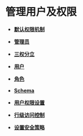 # 管理用户及权限<a name="ZH-CN_TOPIC_0246507957"></a>

-   **[默认权限机制](默认权限机制.md)**  

-   **[管理员](管理员.md)**  

-   **[三权分立](三权分立.md)**  

-   **[用户](用户.md)**  

-   **[角色](角色.md)**  

-   **[Schema](Schema.md)**  

-   **[用户权限设置](用户权限设置.md)**  

-   **[行级访问控制](行级访问控制.md)**  

-   **[设置安全策略](设置安全策略.md)**  


